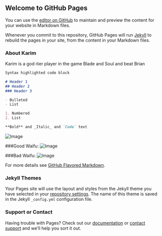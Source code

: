 ## Welcome to GitHub Pages

You can use the [editor on GitHub](https://github.com/knabahi/knabahi.github.io/edit/master/index.md) to maintain and preview the content for your website in Markdown files.

Whenever you commit to this repository, GitHub Pages will run [Jekyll](https://jekyllrb.com/) to rebuild the pages in your site, from the content in your Markdown files.

### About Karim

Karim is a god-tier player in the game Blade and Soul and beat Brian

```markdown
Syntax highlighted code block

# Header 1
## Header 2
### Header 3

- Bulleted
- List

1. Numbered
2. List

**Bold** and _Italic_ and `Code` text
```
![Image](https://upload.wikimedia.org/wikipedia/en/8/8d/Zero-mmx.png)

###Good Waifu:
![Image](http://vignette2.wikia.nocookie.net/hyperdimensionneptunia/images/3/35/Neptune3.png/revision/latest?cb=20130522233658)

###Bad Waifu:
![Image](https://upload.wikimedia.org/wikipedia/commons/b/ba/Bundesarchiv_Bild_101I-299-1805-16%2C_Nordfrankreich%2C_Panzer_VI_%28Tiger_I%29.2.jpg)


For more details see [GitHub Flavored Markdown](https://guides.github.com/features/mastering-markdown/).

### Jekyll Themes

Your Pages site will use the layout and styles from the Jekyll theme you have selected in your [repository settings](https://github.com/knabahi/knabahi.github.io/settings). The name of this theme is saved in the Jekyll `_config.yml` configuration file.

### Support or Contact

Having trouble with Pages? Check out our [documentation](https://help.github.com/categories/github-pages-basics/) or [contact support](https://github.com/contact) and we’ll help you sort it out.
